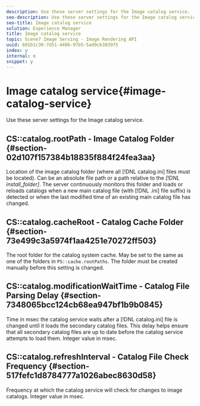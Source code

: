 ```yaml
---
description: Use these server settings for the Image catalog service.
seo-description: Use these server settings for the Image catalog service.
seo-title: Image catalog service
solution: Experience Manager
title: Image catalog service
topic: Scene7 Image Serving - Image Rendering API
uuid: 601b1c30-7d51-448b-97b5-5ad9cb383975
index: y
internal: n
snippet: y
---
```


# Image catalog service{#image-catalog-service}

Use these server settings for the Image catalog service.

## CS::catalog.rootPath - Image Catalog Folder {#section-02d107f157384b18835f884f24fea3aa}

Location of the image catalog folder (where all [!DNL catalog.ini] files must be located). Can be an absolute file path or a path relative to the *[!DNL install_folder]*. The server continuously monitors this folder and loads or reloads catalogs when a new main catalog file (with [!DNL .ini] file suffix) is detected or when the last modified time of an existing main catalog file has changed.

## CS::catalog.cacheRoot - Catalog Cache Folder {#section-73e499c3a5974f1aa4251e70272ff503}

The root folder for the catalog system cache. May be set to the same as one of the folders in `PS::cache.rootPaths`. The folder must be created manually before this setting is changed.

## CS::catalog.modificationWaitTime - Catalog File Parsing Delay {#section-7348065bcc124cb68ea947bf1b9b0845}

Time in msec the catalog service waits after a [!DNL catalog.ini] file is changed until it loads the secondary catalog files. This delay helps ensure that all secondary catalog files are up to date before the catalog service attempts to load them. Integer value in msec.

## CS::catalog.refreshInterval - Catalog File Check Frequency {#section-517fefc1d8784777a1026abec8630d58}

Frequency at which the catalog service will check for changes to image catalogs. Integer value in msec. 
